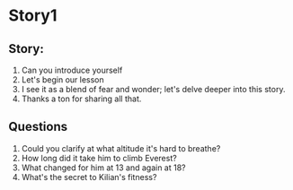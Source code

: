 # Story1

## Story:
1. Can you introduce yourself
2. Let's begin our lesson
3. I see it as a blend of fear and wonder; let's delve deeper into this story.
4. Thanks a ton for sharing all that. 


## Questions
1. Could you clarify at what altitude it's hard to breathe?
2. How long did it take him to climb Everest?
3. What changed for him at 13 and again at 18?
4. What's the secret to Kilian's fitness?